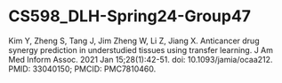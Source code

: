 # CS598_DLH-Spring24-Group47
Kim Y, Zheng S, Tang J, Jim Zheng W, Li Z, Jiang X. Anticancer drug synergy prediction in understudied tissues using transfer learning. J Am Med Inform Assoc. 2021 Jan 15;28(1):42-51. doi: 10.1093/jamia/ocaa212. PMID: 33040150; PMCID: PMC7810460.
